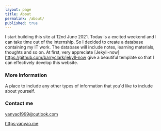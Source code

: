 ```yaml
---
layout: page
title: About
permalink: /about/
published: true
---
```


I start building this site at 12nd June 2021. Today is a excited weekend and I can take time out of the internship. So I decided to create a database containing my IT work. The database will include notes, learning materials, thoughts and so on. At first, very appreciate [Jekyll-now] <https://github.com/barryclark/jekyll-now> give a beautiful template so that I can effectively develop this website.

### More Information

A place to include any other types of information that you'd like to include about yourself.

### Contact me

[yanyao1999@outlook.com](mailto:yanyao1999@outlook.com)

[https:yanyao.me](https:yanyao.me)
